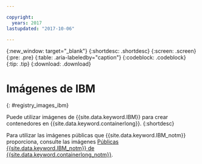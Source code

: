 ```yaml
---

copyright:
  years: 2017
lastupdated: "2017-10-06"

---
```


{:new_window: target="_blank"}
{:shortdesc: .shortdesc}
{:screen: .screen}
{:pre: .pre}
{:table: .aria-labeledby="caption"}
{:codeblock: .codeblock}
{:tip: .tip} 
{:download: .download}


# Imágenes de IBM
{: #registry_images_ibm}

Puede utilizar imágenes de {{site.data.keyword.IBM}} para crear contenedores en {{site.data.keyword.containerlong}}.
{:shortdesc}

Para utilizar las imágenes públicas que {{site.data.keyword.IBM_notm}} proporciona, consulte las imágenes [Públicas {{site.data.keyword.IBM_notm}} de {{site.data.keyword.containerlong_notm}}](../../services/RegistryImages/index.html#ibm_images).


